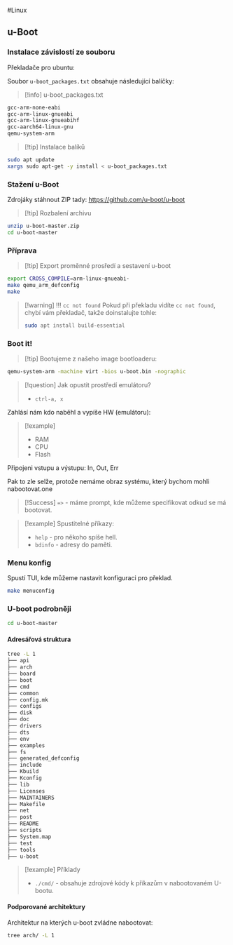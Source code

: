 #Linux 
## u-Boot

### Instalace závislostí ze souboru
Překladače pro ubuntu:

Soubor `u-boot_packages.txt` obsahuje následující balíčky:
> [!info] u-boot_packages.txt
```txt
gcc-arm-none-eabi
gcc-arm-linux-gnueabi
gcc-arm-linux-gnueabihf
gcc-aarch64-linux-gnu
qemu-system-arm
```

> [!tip] Instalace balíků
```bash
sudo apt update
xargs sudo apt-get -y install < u-boot_packages.txt 
```

### Stažení u-Boot
Zdrojáky stáhnout ZIP tady: https://github.com/u-boot/u-boot

> [!tip] Rozbalení archivu
```bash
unzip u-boot-master.zip
cd u-boot-master
```

### Příprava
> [!tip] Export proměnné prosředí a sestavení u-boot
```bash
export CROSS_COMPILE=arm-linux-gnueabi-
make qemu_arm_defconfig
make
```

>[!warning] !!! `cc not found`
>Pokud při překladu vidíte `cc not found`, chybí vám překladač, takže doinstalujte tohle:
>```bash
>sudo apt install build-essential
>```

### Boot it!
> [!tip] Bootujeme z našeho image bootloaderu: 
```bash
qemu-system-arm -machine virt -bios u-boot.bin -nographic
```

> [!question] Jak opustit prostředí emulátoru?
>- `ctrl-a, x`

Zahlásí nám kdo naběhl a vypíše HW (emulátoru):
> [!example]
>- RAM
>- CPU
>- Flash

Připojeni vstupu a výstupu:
In, Out, Err

Pak to zle selže, protože nemáme obraz systému, který bychom mohli nabootovat.one

> [!Success] 
`=>` - máme prompt, kde můžeme specifikovat odkud se má bootovat.

> [!example] Spustitelné příkazy:
>- `help` - pro někoho spíše hell.
>- `bdinfo` - adresy do paměti.

### Menu konfig
Spustí TUI, kde můžeme nastavit konfiguraci pro překlad.
```bash
make menuconfig
```

### U-boot podrobněji
```bash
cd u-boot-master
```

#### Adresářová struktura

```bash
tree -L 1
├── api
├── arch
├── board
├── boot
├── cmd
├── common
├── config.mk
├── configs
├── disk
├── doc
├── drivers
├── dts
├── env
├── examples
├── fs
├── generated_defconfig
├── include
├── Kbuild
├── Kconfig
├── lib
├── Licenses
├── MAINTAINERS
├── Makefile
├── net
├── post
├── README
├── scripts
├── System.map
├── test
├── tools
├── u-boot
```

> [!example] Příklady
> - `./cmd/` - obsahuje zdrojové kódy k příkazům v nabootovaném U-bootu.

#### Podporované architektury
Architektur na kterých u-boot zvládne nabootovat:
```bash
tree arch/ -L 1
```
